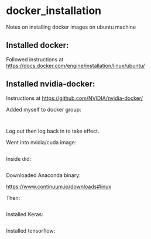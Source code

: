# docker_installation
Notes on installing docker images on ubuntu machine

## Installed docker: 

Followed instructions at https://docs.docker.com/engine/installation/linux/ubuntu/

## Installed nvidia-docker:

Instructions at https://github.com/NVIDIA/nvidia-docker/

Added myself to docker group:

```sudo groupadd docker
```
```sudo usermod -aG docker <my_username>
```
Log out then log back in to take effect.

Went into nvidia/cuda image:

```docker run -it ... /bin/bash
```

Inside did:

```apt-get update
```
Downloaded Anaconda binary:

https://www.continuum.io/downloads#linux

Then:

```bash Anaconda2-4.3.0-Linux-x86_64.sh
```
Installed Keras:

```pip install keras
```

Installed tensorflow:

```pip install tensorflow-gpu
```


